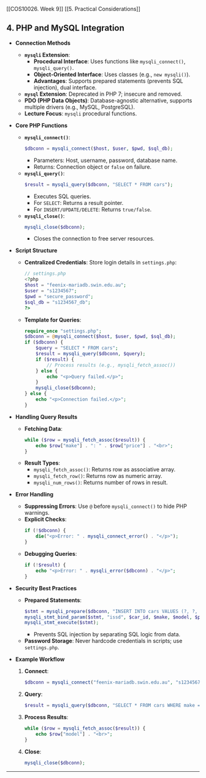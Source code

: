 [[COS10026. Week 9]]
[[5. Practical Considerations]]

## **4. PHP and MySQL Integration**  
   - **Connection Methods**  
     - **`mysqli` Extension**:  
       - **Procedural Interface**: Uses functions like `mysqli_connect()`, `mysqli_query()`.  
       - **Object-Oriented Interface**: Uses classes (e.g., `new mysqli()`).  
       - **Advantages**: Supports prepared statements (prevents SQL injection), dual interface.  
     - **`mysql` Extension**: Deprecated in PHP 7; insecure and removed.  
     - **PDO (PHP Data Objects)**: Database-agnostic alternative, supports multiple drivers (e.g., MySQL, PostgreSQL).  
     - **Lecture Focus**: `mysqli` procedural functions.  

   - **Core PHP Functions**  
     - **`mysqli_connect()`**:  
       ```php  
       $dbconn = mysqli_connect($host, $user, $pwd, $sql_db);  
       ```  
       - Parameters: Host, username, password, database name.  
       - Returns: Connection object or `false` on failure.  
     - **`mysqli_query()`**:  
       ```php  
       $result = mysqli_query($dbconn, "SELECT * FROM cars");  
       ```  
       - Executes SQL queries.  
       - For `SELECT`: Returns a result pointer.  
       - For `INSERT/UPDATE/DELETE`: Returns `true/false`.  
     - **`mysqli_close()`**:  
       ```php  
       mysqli_close($dbconn);  
       ```  
       - Closes the connection to free server resources.  

   - **Script Structure**  
     - **Centralized Credentials**: Store login details in `settings.php`:  
       ```php  
       // settings.php  
       <?php  
       $host = "feenix-mariadb.swin.edu.au";  
       $user = "s1234567";  
       $pwd = "secure_password";  
       $sql_db = "s1234567_db";  
       ?>  
       ```  
     - **Template for Queries**:  
       ```php  
       require_once "settings.php";  
       $dbconn = @mysqli_connect($host, $user, $pwd, $sql_db);  
       if ($dbconn) {  
           $query = "SELECT * FROM cars";  
           $result = mysqli_query($dbconn, $query);  
           if ($result) {  
               // Process results (e.g., mysqli_fetch_assoc())  
           } else {  
               echo "<p>Query failed.</p>";  
           }  
           mysqli_close($dbconn);  
       } else {  
           echo "<p>Connection failed.</p>";  
       }  
       ```  

   - **Handling Query Results**  
     - **Fetching Data**:  
       ```php  
       while ($row = mysqli_fetch_assoc($result)) {  
           echo $row["make"] . ": " . $row["price"] . "<br>";  
       }  
       ```  
     - **Result Types**:  
       - `mysqli_fetch_assoc()`: Returns row as associative array.  
       - `mysqli_fetch_row()`: Returns row as numeric array.  
       - `mysqli_num_rows()`: Returns number of rows in result.  

   - **Error Handling**  
     - **Suppressing Errors**: Use `@` before `mysqli_connect()` to hide PHP warnings.  
     - **Explicit Checks**:  
       ```php  
       if (!$dbconn) {  
           die("<p>Error: " . mysqli_connect_error() . "</p>");  
       }  
       ```  
     - **Debugging Queries**:  
       ```php  
       if (!$result) {  
           echo "<p>Error: " . mysqli_error($dbconn) . "</p>";  
       }  
       ```  

   - **Security Best Practices**  
     - **Prepared Statements**:  
       ```php  
       $stmt = mysqli_prepare($dbconn, "INSERT INTO cars VALUES (?, ?, ?, ?)");  
       mysqli_stmt_bind_param($stmt, "issd", $car_id, $make, $model, $price);  
       mysqli_stmt_execute($stmt);  
       ```  
       - Prevents SQL injection by separating SQL logic from data.  
     - **Password Storage**: Never hardcode credentials in scripts; use `settings.php`.  

   - **Example Workflow**  
     1. **Connect**:  
        ```php  
        $dbconn = mysqli_connect("feenix-mariadb.swin.edu.au", "s1234567", "pwd", "s1234567_db");  
        ```  
     2. **Query**:  
        ```php  
        $result = mysqli_query($dbconn, "SELECT * FROM cars WHERE make = 'Holden'");  
        ```  
     3. **Process Results**:  
        ```php  
        while ($row = mysqli_fetch_assoc($result)) {  
            echo $row["model"] . "<br>";  
        }  
        ```  
     4. **Close**:  
        ```php  
        mysqli_close($dbconn);  
        ```  

---

